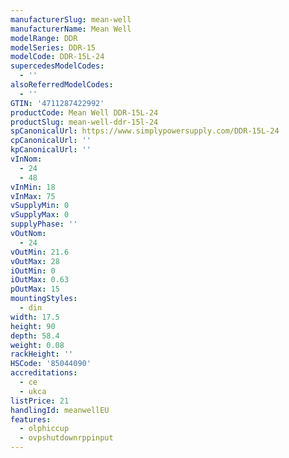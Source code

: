 ```yaml
---
manufacturerSlug: mean-well
manufacturerName: Mean Well
modelRange: DDR
modelSeries: DDR-15
modelCode: DDR-15L-24
supercedesModelCodes:
  - ''
alsoReferredModelCodes:
  - ''
GTIN: '4711287422992'
productCode: Mean Well DDR-15L-24
productSlug: mean-well-ddr-15l-24
spCanonicalUrl: https://www.simplypowersupply.com/DDR-15L-24
cpCanonicalUrl: ''
kpCanonicalUrl: ''
vInNom:
  - 24
  - 48
vInMin: 18
vInMax: 75
vSupplyMin: 0
vSupplyMax: 0
supplyPhase: ''
vOutNom:
  - 24
vOutMin: 21.6
vOutMax: 28
iOutMin: 0
iOutMax: 0.63
pOutMax: 15
mountingStyles:
  - din
width: 17.5
height: 90
depth: 58.4
weight: 0.08
rackHeight: ''
HSCode: '85044090'
accreditations:
  - ce
  - ukca
listPrice: 21
handlingId: meanwellEU
features:
  - olphiccup
  - ovpshutdownrppinput
---
```

